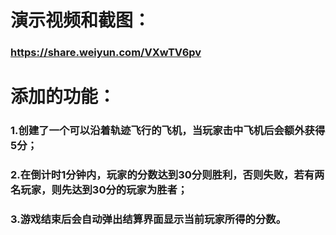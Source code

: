 # 演示视频和截图：

### https://share.weiyun.com/VXwTV6pv



# 添加的功能：

### 1.创建了一个可以沿着轨迹飞行的飞机，当玩家击中飞机后会额外获得5分；

### 2.在倒计时1分钟内，玩家的分数达到30分则胜利，否则失败，若有两名玩家，则先达到30分的玩家为胜者；

### 3.游戏结束后会自动弹出结算界面显示当前玩家所得的分数。
